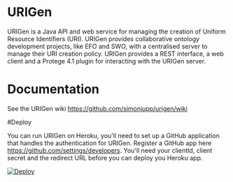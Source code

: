 # URIGen

URIGen is a Java API and web service for managing the creation of Uniform Resource Identifiers (URI). URIGen provides collaborative ontology development projects, like EFO and SWO, with a centralised server to manage their URI creation policy. URIGen provides a REST interface, a web client and a Protege 4.1 plugin for interacting with the URIGen server.

# Documentation 

See the URIGen wiki https://github.com/simonjupp/urigen/wiki

#Deploy 

You can run URIGen on Heroku, you'll need to set up a GitHub application that handles the authentication for URIGen. Register a GitHub app here https://github.com/settings/developers. You'll need your clientId, client secret and the redirect URL before you can deploy you Heroku app. 

[![Deploy](https://www.herokucdn.com/deploy/button.svg)](https://heroku.com/deploy)

